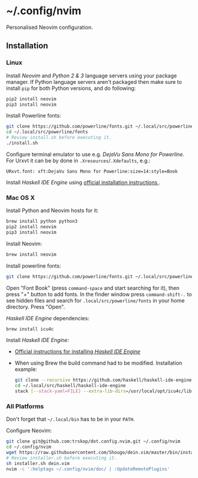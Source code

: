 # ~/.config/nvim

Personalised Neovim configuration.


## Installation


### Linux

Install *Neovim* and *Python 2 & 3* language servers using your package
manager. If Python language servers aren't packaged then make sure to install
`pip` for both Python versions, and do following:

```Bash
pip2 install neovim
pip3 install neovim
```

Install Powerline fonts:

```Bash
git clone https://github.com/powerline/fonts.git ~/.local/src/powerline/fonts
cd ~/.local/src/powerline/fonts
# Review install.sh before executing it.
./install.sh
```

Configure terminal emulator to use e.g. *DejaVu Sans Mono for Powerline*. For
Urxvt it can be by done in `.Xresources`/`.Xdefaults`, e.g.:

```
URxvt.font: xft:DejaVu Sans Mono for Powerline:size=14:style=Book
```

Install *Haskell IDE Engine* using [official installation instructions
](https://github.com/haskell/haskell-ide-engine#installation).


### Mac OS X

Install Python and Neovim hosts for it:

```Bash
brew install python python3
pip2 install neovim
pip3 install neovim
```

Install Neovim:

```Bash
brew install neovim
```

Install powerline fonts:

```Bash
git clone https://github.com/powerline/fonts.git ~/.local/src/powerline/fonts
```

Open "Font Book" (press `command-space` and start searching for it), then press
"+" button to add fonts. In the finder window press `command-shift-.` to see
hidden files and search for `.local/src/powerline/fonts` in your home
directory. Press "Open".

*Haskell IDE Engine* dependencies:

```Bash
brew install icu4c
```

Install *Haskell IDE Engine*:

* [Official instructions for installing *Haskell IDE Engine*
  ](https://github.com/haskell/haskell-ide-engine#installation)

* When using Brew the build command had to be modified. Installation example:

    ```Bash
    git clone --recursive https://github.com/haskell/haskell-ide-engine ~/.local/src/haskell/haskell-ide-engine
    cd ~/.local/src/haskell/haskell-ide-engine
    stack [--stack-yaml=FILE] --extra-lib-dirs=/usr/local/opt/icu4c/lib --extra-include-dirs=/usr/local/opt/icu4c/include install
    ```


### All Platforms

Don't forget that `~/.local/bin` has to be in your `PATH`.

Configure Neovim:

```Bash
git clone git@github.com:trskop/dot.config.nvim.git ~/.config/nvim
cd ~/.config/nvim
wget https://raw.githubusercontent.com/Shougo/dein.vim/master/bin/installer.sh
# Review installer.sh before executing it.
sh installer.sh dein.vim
nvim -c ':helptags ~/.config/nvim/doc/ | :UpdateRemotePlugins'
```

